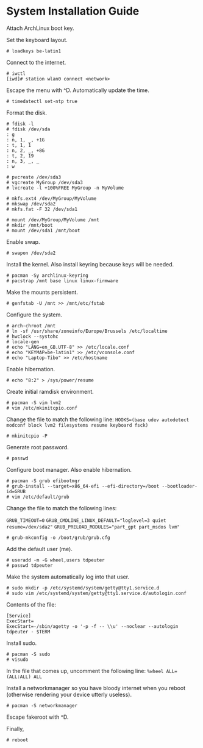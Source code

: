 # System Installation Guide

Attach ArchLinux boot key.

Set the keyboard layout.

```
# loadkeys be-latin1
```

Connect to the internet.

```
# iwctl
[iwd]# station wlan0 connect <network>
```

Escape the menu with ^D. Automatically update the time.

```
# timedatectl set-ntp true
```

Format the disk. 

```
# fdisk -l 
# fdisk /dev/sda
: g
: n, 1, _, +1G
: t, 1, 1
: n, 2, _, +8G
: t, 2, 19
: n, 3, _, _
: w

# pvcreate /dev/sda3
# vgcreate MyGroup /dev/sda3
# lvcreate -l +100%FREE MyGroup -n MyVolume

# mkfs.ext4 /dev/MyGroup/MyVolume
# mkswap /dev/sda2
# mkfs.fat -F 32 /dev/sda1

# mount /dev/MyGroup/MyVolume /mnt
# mkdir /mnt/boot
# mount /dev/sda1 /mnt/boot
```

Enable swap. 

```
# swapon /dev/sda2
```

Install the kernel. Also install keyring because keys will be needed.

```
# pacman -Sy archlinux-keyring
# pacstrap /mnt base linux linux-firmware
```

Make the mounts persistent. 

```
# genfstab -U /mnt >> /mnt/etc/fstab
```

Configure the system.

```
# arch-chroot /mnt
# ln -sf /usr/share/zoneinfo/Europe/Brussels /etc/localtime
# hwclock --systohc
# locale-gen
# echo "LANG=en_GB.UTF-8" >> /etc/locale.conf
# echo "KEYMAP=be-latin1" >> /etc/vconsole.conf
# echo "Laptop-Tibo" >> /etc/hostname
```

Enable hibernation. 

```
# echo "8:2" > /sys/power/resume
```

Create initial ramdisk environment. 

```
# pacman -S vim lvm2
# vim /etc/mkinitcpio.conf
```
Change the file to match the following line: 
`HOOKS=(base udev autodetect modconf block lvm2 filesystems resume keyboard fsck)`

```
# mkinitcpio -P
```

Generate root password. 

```
# passwd
```

Configure boot manager. Also enable hibernation. 

```
# pacman -S grub efibootmgr
# grub-install --target=x86_64-efi --efi-directory=/boot --bootloader-id=GRUB
# vim /etc/default/grub
```

Change the file to match the following lines: 

`GRUB_TIMEOUT=0`
`GRUB_CMDLINE_LINUX_DEFAULT="loglevel=3 quiet resume=/dev/sda2"`
`GRUB_PRELOAD_MODULES="part_gpt part_msdos lvm"`

```
# grub-mkconfig -o /boot/grub/grub.cfg
```

Add the default user (me). 

```
# useradd -m -G wheel,users tdpeuter
# passwd tdpeuter
```

Make the system automatically log into that user.

```
# sudo mkdir -p /etc/systemd/system/getty@tty1.service.d
# sudo vim /etc/systemd/system/getty@tty1.service.d/autologin.conf
```
Contents of the file: 

```
[Service]
ExecStart=
ExecStart=-/sbin/agetty -o '-p -f -- \\u' --noclear --autologin tdpeuter - $TERM
```

Install sudo.

```
# pacman -S sudo
# visudo
```

In the file that comes up, uncomment the following line: 
`%wheel ALL=(ALL:ALL) ALL`

Install a networkmanager so you have bloody internet when you reboot (otherwise rendering your device utterly useless).

```
# pacman -S networkmanager
```

Escape fakeroot with ^D.

Finally, 

```
# reboot
```
